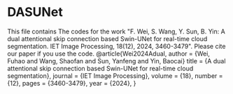 # DASUNet
This file contains The codes for the work "F. Wei, S. Wang, Y. Sun, B. Yin: A dual attentional skip connection based Swin-UNet for real-time cloud segmentation. IET Image Processing, 18(12), 2024, 3460-3479".
Please cite our paper if you use the code.
@article{Wei2024Adual,
	author = {Wei, Fuhao and Wang, Shaofan and Sun, Yanfeng and Yin, Baocai}
	title = {A dual attentional skip connection based Swin-UNet for real-time cloud segmentation},
	journal = {IET Image Processing},
	volume = {18},
	number = {12},
	pages = {3460-3479},
	year = {2024},
}
